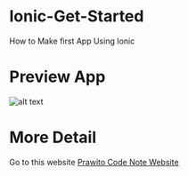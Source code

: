 # Ionic-Get-Started
How to Make first App Using Ionic
# Preview App
![alt text](http://1.bp.blogspot.com/-RsPUaX3I3g8/Vjje7YhCfJI/AAAAAAAAB1M/6n1G5bAuoa0/s1600/6%2Bionic%2Bserve.PNG "Preview App")
# More Detail
Go to this website [Prawito Code Note Website](http://prawitocodenote.blogspot.co.id/ "Prawito Code Note website")
